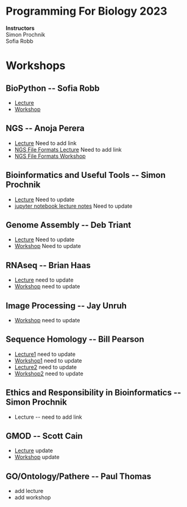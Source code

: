 # Programming For Biology 2023

__Instructors__  
Simon Prochnik  
Sofia Robb     

# Workshops

## BioPython  -- Sofia Robb
  - [Lecture](../lectures/biopython.md)
  - [Workshop](../problemsets/biopython_problemset.md)

## NGS -- Anoja Perera
  - [Lecture](NGS/) Need to add link 
  - [NGS File Formats Lecture](NGS/FileFormats.md) Need to add link
  - [NGS File Formats Workshop](NGS)

## Bioinformatics and Useful Tools -- Simon Prochnik 
  - [Lecture](../lectures/bioinfPipesLectureSimon.md) Need to update
  - [jupyter notebook lecture notes](lectures/jupyterNotebook.md) Need to update

## Genome Assembly -- Deb Triant
  - [Lecture](workshops/GenomeAssembly)  Need to update 
  - [Workshop](workshops/GenomeAssembly)  Need to update


## RNAseq -- Brian Haas
  - [Lecture](https://github.com/trinityrnaseq/CSHLProgForBiol2022/blob/main/rnaseq_slides_PFB2022.pptx) need to update
  - [Workshop](RNAseq)  need to update
  
## Image Processing -- Jay Unruh
  - [Workshop](imageProcessing)   need to update

## Sequence Homology -- Bill Pearson
  - [Lecture1](Sequence_homology/) need to update
  - [Workshop1](https://fasta.bioch.virginia.edu/mol_evol/) need to update
  - [Lecture2](Sequence_homology/) need to update
  - [Workshop2](https://fasta.bioch.virginia.edu/mol_evol/pfb_python_matrices.html) need to update




## Ethics and Responsibility in Bioinformatics -- Simon Prochnik
  - Lecture -- need to add link

## GMOD -- Scott Cain
  - [Lecture](GMOD/tbd) update
  - [Workshop](GMOD)  update

## GO/Ontology/Pathere -- Paul Thomas
  - add lecture
  - add workshop
